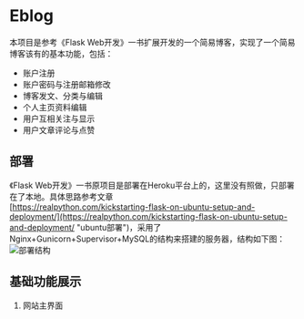 # Eblog
本项目是参考《Flask Web开发》一书扩展开发的一个简易博客，实现了一个简易博客该有的基本功能，包括：  
* 账户注册
* 账户密码与注册邮箱修改
* 博客发文、分类与编辑
* 个人主页资料编辑
* 用户互相关注与显示
* 用户文章评论与点赞  

## 部署  
《Flask Web开发》一书原项目是部署在Heroku平台上的，这里没有照做，只部署在了本地。具体思路参考文章  
[https://realpython.com/kickstarting-flask-on-ubuntu-setup-and-deployment/](https://realpython.com/kickstarting-flask-on-ubuntu-setup-and-deployment/ "ubuntu部署")，采用了  
Nginx+Gunicorn+Supervisor+MySQL的结构来搭建的服务器，结构如下图：  
![部署结构](https://files.realpython.com/media/flask-nginx-gunicorn-architecture.012eb1c10f5e.jpg "部署示意图")  

## 基础功能展示
1. 网站主界面
